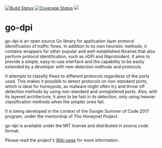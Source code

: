 [![Build Status](https://travis-ci.org/mushorg/go-dpi.svg?branch=master)](https://travis-ci.org/mushorg/go-dpi)
[![Coverage Status](https://coveralls.io/repos/github/mushorg/go-dpi/badge.svg?branch=master)](https://coveralls.io/github/mushorg/go-dpi?branch=master)
[![](https://godoc.org/github.com/mushorg/go-dpi?status.svg)](https://godoc.org/github.com/mushorg/go-dpi)

# go-dpi

go-dpi is an open source Go library for application layer protocol identification of traffic flows. In addition to its own heuristic methods, it contains wrappers for other popular and well-established libraries that also perform protocol identification, such as nDPI and libprotoident. It aims to provide a simple, easy-to-use interface and the capability to be easily extended by a developer with new detection methods and protocols.

It attempts to classify flows to different protocols regardless of the ports used. This makes it possible to detect protocols on non-standard ports, which is ideal for honeypots, as malware might often try and throw off detection methods by using non-standard and unregistered ports. Also, with its layered architecture, it aims to be fast in its detection, only using heavier classification methods when the simpler ones fail.

It is being developed in the context of the Google Summer of Code 2017 program, under the mentorship of The Honeynet Project.

go-dpi is available under the MIT license and distributed in source code format.

Please read the project's [Wiki page](https://github.com/mushorg/go-dpi/wiki) for more information.
